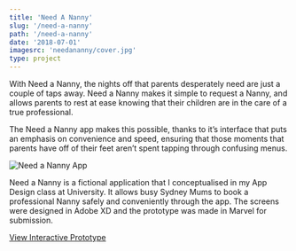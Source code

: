 ```yaml
---
title: 'Need A Nanny'
slug: '/need-a-nanny'
path: '/need-a-nanny'
date: '2018-07-01'
imagesrc: 'needananny/cover.jpg'
type: project
---
```


With Need a Nanny, the nights off that parents desperately need are just a couple of taps away. Need a Nanny makes it simple to request a Nanny, and allows parents to rest at ease knowing that their children are in the care of a true professional.

The Need a Nanny app makes this possible, thanks to it’s interface that puts an emphasis on convenience and speed, ensuring that those moments that parents have off of their feet aren’t spent tapping through confusing menus.

![Need a Nanny App](http://files.nathansimpson.design/portfolio/needananny/abstract.jpg 'Need A Nanny App')

Need a Nanny is a fictional application that I conceptualised in my App Design class at University. It allows busy Sydney Mums to book a professional Nanny safely and conveniently through the app. The screens were designed in Adobe XD and the prototype was made in Marvel for submission.

[View Interactive Prototype](https://xd.adobe.com/view/f57f9d0e-bf8b-447f-bb82-930fc3d6bc77/)
